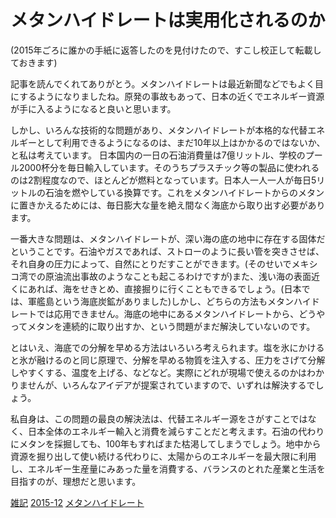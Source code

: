 # メタンハイドレートは実用化されるのか

(2015年ごろに誰かの手紙に返答したのを見付けたので、すこし校正して転載しておきます)



記事を読んでくれてありがとう。メタンハイドレートは最近新聞などでもよく目にするようになりましたね。原発の事故もあって、日本の近くでエネルギー資源が手に入るようになると良いと思います。



しかし、いろんな技術的な問題があり、メタンハイドレートが本格的な代替エネルギーとして利用できるようになるのは、まだ10年以上はかかるのではないか、と私は考えています。 日本国内の一日の石油消費量は7億リットル、学校のプール2000杯分を毎日輸入しています。そのうちプラスチック等の製品に使われるのは2割程度なので、ほとんどが燃料となっています。日本人一人一人が毎日5リットルの石油を燃やしている換算です。これをメタンハイドレートからのメタンに置きかえるためには、毎日膨大な量を絶え間なく海底から取り出す必要があります。 



一番大きな問題は、メタンハイドレートが、深い海の底の地中に存在する固体だということです。石油やガスであれば、ストローのように長い管を突きさせば、それ自身の圧力によって、自然にとりだすことができます。(そのせいでメキシコ湾での原油流出事故のようなことも起こるわけですが)また、浅い海の表面近くにあれば、海をせきとめ、直接掘りに行くこともできるでしょう。(日本では、軍艦島という海底炭鉱がありました)しかし、どちらの方法もメタンハイドレートでは応用できません。海底の地中にあるメタンハイドレートから、どうやってメタンを連続的に取り出すか、という問題がまだ解決していないのです。



とはいえ、海底での分解を早める方法はいろいろ考えられます。塩を氷にかけると氷が融けるのと同じ原理で、分解を早める物質を注入する、圧力をさげて分解しやすくする、温度を上げる、などなど。実際にどれが現場で使えるのかはわかりませんが、いろんなアイデアが提案されていますので、いずれは解決するでしょう。



私自身は、この問題の最良の解決法は、代替エネルギー源をさがすことではなく、日本全体のエネルギー輸入と消費を減らすことだと考えます。石油の代わりにメタンを採掘しても、100年もすればまた枯渇してしまうでしょう。地中から資源を掘り出して使い続ける代わりに、太陽からのエネルギーを最大限に利用し、エネルギー生産量にみあった量を消費する、バランスのとれた産業と生活を目指すのが、理想だと思います。

[雑記](雑記.md) [2015-12](2015-12.md) [メタンハイドレート](メタンハイドレート.md) 


